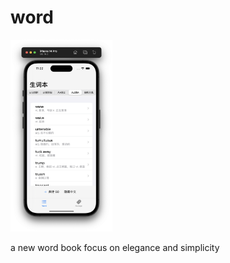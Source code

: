 # word

<img src="https://github.com/dongguaguaguagua/word/raw/main/img/wordImg.png" alt="img" style="zoom:30%;" />

a new word book focus on elegance and simplicity
